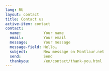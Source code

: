 ```yaml
---
lang: RU
layout: contact
title: Contact us
active-item: contact
contact:
  name:          Your name
  email:         Your email
  message:       Your message
  message-field: Hello…
  subject:       New message on Montlaur.net
  send:          Send
  thankyou:      /en/contact/thank-you.html
---
```

